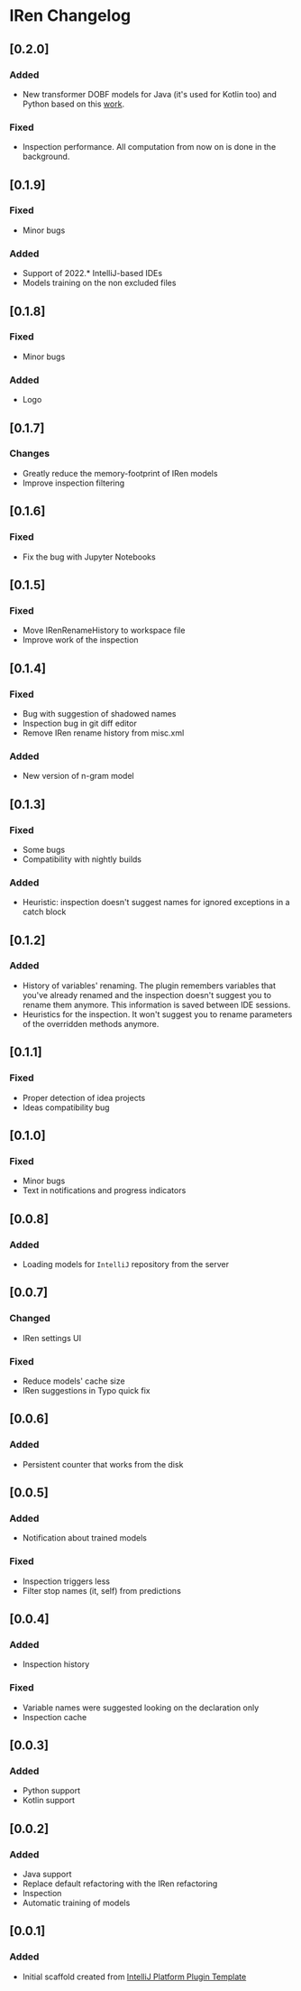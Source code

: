 <!-- Keep a Changelog guide -> https://keepachangelog.com -->

# IRen Changelog
## [0.2.0]
### Added
- New transformer DOBF models for Java (it's used for Kotlin too) and Python based on this [work](https://arxiv.org/abs/2102.07492).
### Fixed
- Inspection performance. All computation from now on is done in the background.

## [0.1.9]
### Fixed
- Minor bugs
### Added
- Support of 2022.* IntelliJ-based IDEs
- Models training on the non excluded files

## [0.1.8]
### Fixed
- Minor bugs
### Added
- Logo

## [0.1.7]
### Changes
- Greatly reduce the memory-footprint of IRen models
- Improve inspection filtering

## [0.1.6]
### Fixed
- Fix the bug with Jupyter Notebooks

## [0.1.5]
### Fixed
- Move IRenRenameHistory to workspace file
- Improve work of the inspection

## [0.1.4]
### Fixed
- Bug with suggestion of shadowed names
- Inspection bug in git diff editor
- Remove IRen rename history from misc.xml
### Added
- New version of n-gram model

## [0.1.3]
### Fixed
- Some bugs
- Compatibility with nightly builds
### Added
- Heuristic: inspection doesn't suggest names for ignored exceptions in a catch block

## [0.1.2]
### Added
- History of variables' renaming. The plugin remembers variables that you've already renamed 
and the inspection doesn't suggest you to rename them anymore. This information is saved between IDE sessions.
- Heuristics for the inspection. It won't suggest you to rename parameters of the overridden methods anymore.

## [0.1.1]
### Fixed
- Proper detection of idea projects
- Ideas compatibility bug

## [0.1.0]
### Fixed
- Minor bugs
- Text in notifications and progress indicators

## [0.0.8]
### Added
- Loading models for `IntelliJ` repository from the server

## [0.0.7]
### Changed
- IRen settings UI
### Fixed
- Reduce models' cache size
- IRen suggestions in Typo quick fix

## [0.0.6]
### Added
- Persistent counter that works from the disk

## [0.0.5]
### Added
- Notification about trained models
### Fixed
- Inspection triggers less
- Filter stop names (it, self) from predictions

## [0.0.4]
### Added
- Inspection history
### Fixed
- Variable names were suggested looking on the declaration only
- Inspection cache

## [0.0.3]
### Added
- Python support
- Kotlin support

## [0.0.2]
### Added
- Java support
- Replace default refactoring with the IRen refactoring
- Inspection
- Automatic training of models

## [0.0.1]
### Added
- Initial scaffold created from [IntelliJ Platform Plugin Template](https://github.com/JetBrains/intellij-platform-plugin-template)
